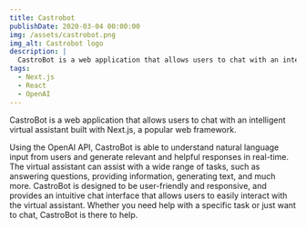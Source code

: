 ```yaml
---
title: Castrobot
publishDate: 2020-03-04 00:00:00
img: /assets/castrobot.png
img_alt: Castrobot logo
description: |
  CastroBot is a web application that allows users to chat with an intelligent virtual assistant built with Next.js, a popular web framework.
tags:
  - Next.js
  - React
  - OpenAI
---
```


CastroBot is a web application that allows users to chat with an intelligent virtual assistant built with Next.js, a popular web framework.

Using the OpenAI API, CastroBot is able to understand natural language input from users and generate relevant and helpful responses in real-time. The virtual assistant can assist with a wide range of tasks, such as answering questions, providing information, generating text, and much more. CastroBot is designed to be user-friendly and responsive, and provides an intuitive chat interface that allows users to easily interact with the virtual assistant. Whether you need help with a specific task or just want to chat, CastroBot is there to help.
